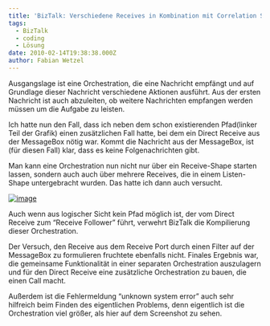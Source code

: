 ```yaml
---
title: 'BizTalk: Verschiedene Receives in Kombination mit Correlation Sets'
tags:
  - BizTalk
  - coding
  - Lösung
date: 2010-02-14T19:38:38.000Z
author: Fabian Wetzel
---
```


Ausgangslage ist eine Orchestration, die eine Nachricht empfängt und auf Grundlage dieser Nachricht verschiedene Aktionen ausführt. Aus der ersten Nachricht ist auch abzuleiten, ob weitere Nachrichten empfangen werden müssen um die Aufgabe zu leisten.

Ich hatte nun den Fall, dass ich neben dem schon existierenden Pfad(linker Teil der Grafik) einen zusätzlichen Fall hatte, bei dem ein Direct Receive aus der MessageBox nötig war. Kommt die Nachricht aus der MessageBox, ist (für diesen Fall) klar, dass es keine Folgenachrichten gibt.

Man kann eine Orchestration nun nicht nur über ein Receive-Shape starten lassen, sondern auch auch über mehrere Receives, die in einem Listen-Shape untergebracht wurden. Das hatte ich dann auch versucht.

[![image](image_thumb1.png "image")](image32.png) 

Auch wenn aus logischer Sicht kein Pfad möglich ist, der vom Direct Receive zum “Receive Follower” führt, verwehrt BizTalk die Kompilierung dieser Orchestration.

Der Versuch, den Receive aus dem Receive Port durch einen Filter auf der MessageBox zu formulieren fruchtete ebenfalls nicht. Finales Ergebnis war, die gemeinsame Funktionalität in einer separaten Orchestration auszulagern und für den Direct Receive eine zusätzliche Orchestration zu bauen, die einen Call macht.

Außerdem ist die Fehlermeldung “unknown system error” auch sehr hilfreich beim Finden des eigentlichen Problems, denn eigentlich ist die Orchestration viel größer, als hier auf dem Screenshot zu sehen.



